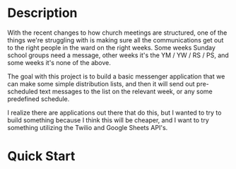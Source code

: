 # Description
With the recent changes to how church meetings are structured, one of the things we're struggling with
is making sure all the communications get out to the right people in the ward on the right weeks.
Some weeks Sunday school groups need a message, other weeks it's the YM / YW / RS / PS, and some weeks
it's none of the above.

The goal with this project is to build a basic messenger application that we can make some simple 
distribution lists, and then it will send out pre-scheduled text messages to the list on the relevant
week, or any some predefined schedule.

I realize there are applications out there that do this, but I wanted to try to build something because
I think this will be cheaper, and I want to try something utilizing the Twilio and Google Sheets API's.

# Quick Start
